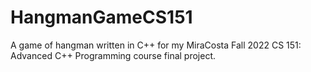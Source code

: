 # HangmanGameCS151
A game of hangman written in C++ for my MiraCosta Fall 2022 CS 151: Advanced C++ Programming course final project.

